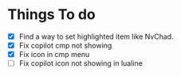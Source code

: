 # Things To do

- [x] Find a way to set highlighted item like NvChad.
- [x] Fix copilot cmp not showing
- [x] Fix icon in cmp menu
- [ ] Fix copilot icon not showing in lualine
